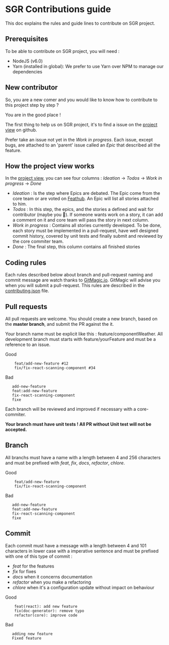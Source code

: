 SGR Contributions guide
=======================

This doc explains the rules and guide lines to contribute on SGR project.

Prerequisites
-------------

To be able to contribute on SGR project, you will need :

- NodeJS (v6.0)
- Yarn (installed in global): We prefer to use Yarn over NPM to manage our dependencies

New contributor
---------------

So, you are a new comer and you would like to know how to contribute to this project step by step ?

You are in the good place !

The first thing to help us on SGR project, it's to find a issue on the [project view](https://github.com/js-republic/SGR/projects/1) on github.

Prefer take an issue not yet in the *Work in progress*. Each issue, except bugs, are attached to an 'parent' issue called an *Epic* that described all the feature.

How the project view works
--------------------------

In the [project view](https://github.com/js-republic/SGR/projects/1), you can see four columns : *Ideation* -> *Todos* -> *Work in progress* -> *Done*

- *Ideation* : Is the step where Epics are debated. The Epic come from the core team or are voted on [Feathub](http://feathub.com/js-republic/SGR).
An Epic will list all stories attached to him.
- *Todos* : In this step, the epics, and the stories a defined and wait for contributor (maybe you :tada:). 
If someone wants work on a story, it can add a comment on it and core team will pass the story in next column.
- *Work in progress* : Contains all stories currently developed. To be done, each story must be implemented in a pull-request, have well designed commit history, covered by unit tests and finally submit and reviewed by the core commiter team.
- *Done* : The final step, this column contains all finished stories

Coding rules
------------

Each rules described below about branch and pull-request naming and commit message are watch thanks to [GitMagic.io](gitmagic.io).
GitMagic will advise you when you will submit a pull-request. This rules are described in the [contributing.json](./contributing.json) file.

## Pull requests

All pull requests are welcome. You should create a new branch, based on the **master branch**, and submit the PR against the it.

Your branch name must be explicit like this : feature/componentWeather. All development branch must starts with feature/yourFeature and must be a reference to an issue.

Good
```
    feat/add-new-feature #12
    fix/fix-react-scanning-component #34
```
Bad 
```
   add-new-feature
   feat:add-new-feature
   fix-react-scanning-component
   fixe
```

Each branch will be reviewed and improved if necessary with a core-commiter.

**Your branch must have unit tests ! All PR without Unit test will not be accepted.**

## Branch

All branchs must have a name with a length between 4 and 256 characters and must be prefixed with *feat*, *fix*, *docs*, *refactor*, *chlore*. 

Good
```
    feat/add-new-feature
    fix/fix-react-scanning-component
```
Bad 
```
   add-new-feature
   feat:add-new-feature
   fix-react-scanning-component
   fixe
```
    

## Commit

Each commit must have a message with a length between 4 and 101 characters in lower case with a imperative sentence and must be prefixed with one of this type 
of commit : 
 - *feat* for the features
 - *fix* for fixes
 - *docs* when it concerns documentation
 - *refactor* when you make a refactoring
 - *chlore* when it's a configuration update without impact on behaviour

Good
```
    feat(react): add new feature
    fix(doc-generator): remove typo
    refactor(core): improve code
```
Bad 
```
   adding new feature
   Fixed feature
```
